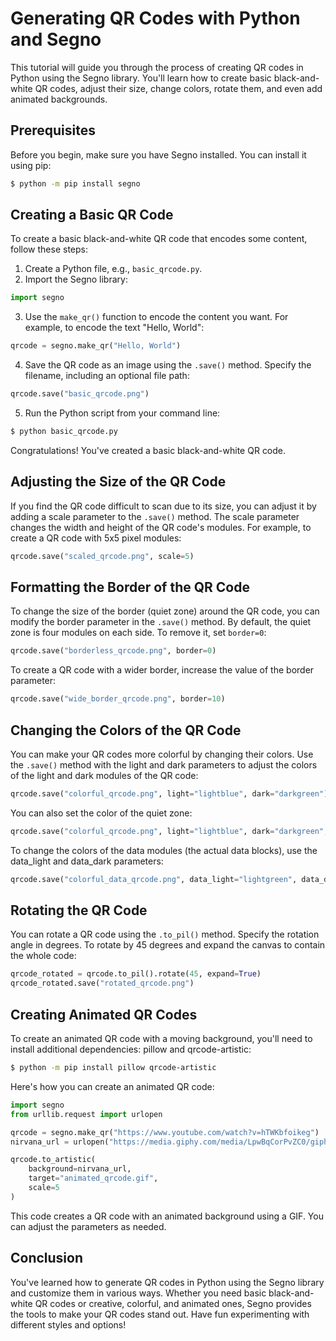 # Generating QR Codes with Python and Segno

This tutorial will guide you through the process of creating QR codes in Python using the Segno library. You'll learn how to create basic black-and-white QR codes, adjust their size, change colors, rotate them, and even add animated backgrounds.

## Prerequisites

Before you begin, make sure you have Segno installed. You can install it using pip:

```bash
$ python -m pip install segno
```

## Creating a Basic QR Code

To create a basic black-and-white QR code that encodes some content, follow these steps:

1. Create a Python file, e.g., `basic_qrcode.py`.
2. Import the Segno library:

```python
import segno
```

3. Use the `make_qr()` function to encode the content you want. For example, to encode the text "Hello, World":

```python
qrcode = segno.make_qr("Hello, World")
```

4. Save the QR code as an image using the `.save()` method. Specify the filename, including an optional file path:

```python
qrcode.save("basic_qrcode.png")
```

5. Run the Python script from your command line:

```bash
$ python basic_qrcode.py
```

Congratulations! You've created a basic black-and-white QR code.

## Adjusting the Size of the QR Code

If you find the QR code difficult to scan due to its size, you can adjust it by adding a scale parameter to the `.save()` method. The scale parameter changes the width and height of the QR code's modules. For example, to create a QR code with 5x5 pixel modules:

```python
qrcode.save("scaled_qrcode.png", scale=5)
```

## Formatting the Border of the QR Code

To change the size of the border (quiet zone) around the QR code, you can modify the border parameter in the `.save()` method. By default, the quiet zone is four modules on each side. To remove it, set `border=0`:

```python
qrcode.save("borderless_qrcode.png", border=0)
```

To create a QR code with a wider border, increase the value of the border parameter:

```python
qrcode.save("wide_border_qrcode.png", border=10)
```

## Changing the Colors of the QR Code

You can make your QR codes more colorful by changing their colors. Use the `.save()` method with the light and dark parameters to adjust the colors of the light and dark modules of the QR code:

```python
qrcode.save("colorful_qrcode.png", light="lightblue", dark="darkgreen")
```

You can also set the color of the quiet zone:

```python
qrcode.save("colorful_qrcode.png", light="lightblue", dark="darkgreen", quiet_zone="maroon")
```

To change the colors of the data modules (the actual data blocks), use the data_light and data_dark parameters:

```python
qrcode.save("colorful_data_qrcode.png", data_light="lightgreen", data_dark="darkblue")
```

## Rotating the QR Code

You can rotate a QR code using the `.to_pil()` method. Specify the rotation angle in degrees. To rotate by 45 degrees and expand the canvas to contain the whole code:

```python
qrcode_rotated = qrcode.to_pil().rotate(45, expand=True)
qrcode_rotated.save("rotated_qrcode.png")
```

## Creating Animated QR Codes

To create an animated QR code with a moving background, you'll need to install additional dependencies: pillow and qrcode-artistic:

```bash
$ python -m pip install pillow qrcode-artistic
```

Here's how you can create an animated QR code:

```python
import segno
from urllib.request import urlopen

qrcode = segno.make_qr("https://www.youtube.com/watch?v=hTWKbfoikeg")
nirvana_url = urlopen("https://media.giphy.com/media/LpwBqCorPvZC0/giphy.gif")

qrcode.to_artistic(
    background=nirvana_url,
    target="animated_qrcode.gif",
    scale=5
)
```

This code creates a QR code with an animated background using a GIF. You can adjust the parameters as needed.

## Conclusion

You've learned how to generate QR codes in Python using the Segno library and customize them in various ways. Whether you need basic black-and-white QR codes or creative, colorful, and animated ones, Segno provides the tools to make your QR codes stand out. Have fun experimenting with different styles and options!
